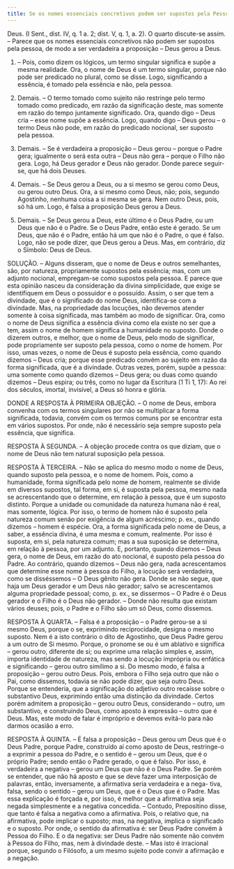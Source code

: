 ```yaml
---
title: Se os nomes essenciais concretivos podem ser supostos pela Pessoa, de modo a ser verdadeira a proposição seguinte Deus gerou a Deus
---
```


Deus. (I Sent., dist. IV, q. 1 a. 2; dist. V, q. 1, a. 2).
  O quarto discute-se assim. – Parece que os nomes essenciais concretivos não podem ser supostos pela pessoa, de modo a ser verdadeira a proposição – Deus gerou a Deus.  

1. – Pois, como dizem os lógicos, um termo singular significa e supõe a mesma realidade. Ora, o nome de Deus é um termo singular, porque não pode ser predicado no plural, como se disse. Logo, significando a essência, é tomado pela essência e não, pela pessoa.  

2. Demais. – O termo tomado como sujeito não restringe pelo termo tomado como predicado, em razão da significação deste, mas somente em razão do tempo juntamente significado. Ora, quando digo – Deus cria – esse nome supõe a essência. Logo, quando digo – Deus gerou – o termo Deus não pode, em razão do predicado nocional, ser suposto pela pessoa.  

3. Demais. – Se é verdadeira a proposição – Deus gerou – porque o Padre gera; igualmente o será esta outra – Deus não gera – porque o Filho não gera. Logo, há Deus gerador e Deus não gerador. Donde parece seguir-se, que há dois Deuses.  

4. Demais. – Se Deus gerou a Deus, ou a si mesmo se gerou como Deus, ou gerou outro Deus. Ora, a si mesmo como Deus, não; pois, segundo Agostinho, nenhuma coisa a si mesma se gera. Nem outro Deus, pois, só há um. Logo, é falsa a proposição Deus gerou a Deus.  

5. Demais. – Se Deus gerou a Deus, este último é o Deus Padre, ou um Deus que não é o Padre. Se o Deus Padre, então este é gerado. Se um Deus, que não é o Padre, então há um que não é o Padre, o que é falso. Logo, não se pode dizer, que Deus gerou a Deus.  Mas, em contrário, diz o Símbolo: Deus de Deus.  

SOLUÇÃO. – Alguns disseram, que o nome de Deus e outros semelhantes, são, por natureza, propriamente supostos pela essência; mas, com um adjunto nocional, empregam-se como supostos pela pessoa. E parece que esta opinião nasceu da consideração da divina simplicidade, que exige se identifiquem em Deus o possuidor e o possuído. Assim, o ser que tem a divindade, que é o significado do nome Deus, identifica-se com a divindade.  Mas, na propriedade das locuções, não devemos atender somente à coisa significada, mas também ao modo de significar. Ora, como o nome de Deus significa a essência divina como ela existe no ser que a tem, assim o nome de homem significa a humanidade no suposto. Donde o dizerem outros, e melhor, que o nome de Deus, pelo modo de significar, pode propriamente ser suposto pela pessoa, como o nome de homem. Por isso, umas vezes, o nome de Deus é suposto pela essência, como quando dizemos – Deus cria; porque esse predicado convém ao sujeito em razão da forma significada, que é a divindade. Outras vezes, porém, supõe a pessoa: uma somente como quando dizemos – Deus gera; ou duas como quando dizemos – Deus espira; ou três, como no lugar da Escritura (1 Ti 1, 17): Ao rei dos séculos, imortal, invisível, a Deus só honra e glória.  

DONDE A RESPOSTA À PRIMEIRA OBJEÇÃO. – O nome de Deus, embora convenha com os termos singulares por não se multiplicar a forma significada, todavia, convém com os termos comuns por se encontrar esta em vários supostos. Por onde, não é necessário seja sempre suposto pela essência, que significa.  

RESPOSTA À SEGUNDA. – A objeção procede contra os que diziam, que o nome de Deus não tem natural suposição pela pessoa.  

RESPOSTA À TERCEIRA. – Não se aplica do mesmo modo o nome de Deus, quando suposto pela pessoa, e o nome de homem. Pois, como a humanidade, forma significada pelo nome de homem, realmente se divide em diversos supostos, tal forma, em si, é suposta pela pessoa, mesmo nada se acrescentando que o determine, em relação à pessoa, que é um suposto distinto. Porque a unidade ou comunidade da natureza humana não é real, mas somente, lógica. Por isso, o termo de homem não é suposto pela natureza comum senão por exigência de algum acréscimo; p. ex., quando dizemos – homem é espécie. Ora, a forma significada pelo nome de Deus, a saber, a essência divina, é uma mesma e comum, realmente. Por isso é suposta, em si, pela natureza comum; mas a sua suposição se determina, em relação à pessoa, por um adjunto. E, portanto, quando dizemos – Deus gera, o nome de Deus, em razão do ato nocional, é suposto pela pessoa do Padre. Ao contrário, quando dizemos – Deus não gera, nada acrescentamos que determine esse nome à pessoa do Filho, a locução será verdadeira, como se disséssemos – O Deus gênito não gera. Donde se não segue, que haja um Deus gerador e um Deus não gerador; salvo se acrescentamos alguma propriedade pessoal; como, p. ex., se dissermos – O Padre é o Deus gerador e o Filho é o Deus não gerador. – Donde não resulta que existam vários deuses; pois, o Padre e o Filho são um só Deus, como dissemos.  

RESPOSTA À QUARTA. – Falsa é a proposição – o Padre gerou-se a si mesmo Deus, porque o se, exprimindo reciprocidade, designa o mesmo suposto. Nem é a isto contrário o dito de Agostinho, que Deus Padre gerou a um outro de Si mesmo. Porque, o pronome se ou é um ablativo e significa – gerou outro, diferente de si; ou exprime uma relação simples e, assim, importa identidade de natureza, mas sendo a locução imprópria ou enfática e significando – gerou outro simílimo a si. Do mesmo modo, é falsa a proposição – gerou outro Deus. Pois, embora o Filho seja outro que não o Pai, como dissemos, todavia se não pode dizer, que seja outro Deus. Porque se entenderia, que a significação do adjetivo outro recaísse sobre o substantivo Deus, exprimindo então uma distinção da divindade. Certos porém admitem a proposição – gerou outro Deus, considerando – outro, um substantivo, e construindo Deus, como aposto à expressão – outro que é Deus. Mas, este modo de falar é impróprio e devemos evitá-lo para não darmos ocasião a erro.  

RESPOSTA À QUINTA. – É falsa a proposição – Deus gerou um Deus que é o Deus Padre, porque Padre, construído aí como aposto de Deus, restringe-o a exprimir a pessoa do Padre, e o sentido é – gerou um Deus, que é o próprio Padre; sendo então o Padre gerado, o que é falso. Por isso, é verdadeira a negativa – gerou um Deus que não é o Deus Padre. Se porém se entender, que não há aposto e que se deve fazer uma interposição de palavras, então, inversamente, a afirmativa seria verdadeira e a nega- tiva, falsa, sendo o sentido – gerou um Deus, que é o Deus que é o Padre. Mas essa explicação é forçada e, por isso, é melhor que a afirmativa seja negada simplesmente e a negativa concedida. – Contudo, Prepositino disse, que tanto é falsa a negativa como a afirmativa. Pois, o relativo que, na afirmativa, pode implicar o suposto; mas, na negativa, implica o significado e o suposto. Por onde, o sentido da afirmativa é: ser Deus Padre convém à Pessoa do Filho. E o da negativa: ser Deus Padre não somente não convém à Pessoa do Filho, mas, nem à divindade deste. – Mas isto é irracional porque, segundo o Filósofo, a um mesmo sujeito pode convir a afirmação e a negação.